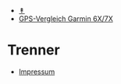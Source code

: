 - <a href="#" onclick="toggleTop(event);" id="show_hide">&Uarr;</a>
- [GPS-Vergleich Garmin 6X/7X](germin6x-7x/)

# Trenner

- [Impressum](impressum.md)

<script>
 function toggleTop(e) {
    var top=document.getElementById("headermd");
    var show_hide=document.getElementById("show_hide");
    if (top.style.display === "none") {
        top.style.display = "block";
        show_hide.innerHTML="&Uarr;"
    } else {
        top.style.display = "none";
        show_hide.innerHTML="&Darr;"
    }
    e.preventDefault();
  }
</script>
